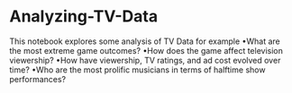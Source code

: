 # Analyzing-TV-Data
This notebook explores some analysis of TV Data for example •What are the most extreme game outcomes?
•How does the game affect television viewership?
•How have viewership, TV ratings, and ad cost evolved over time?
•Who are the most prolific musicians in terms of halftime show performances?

